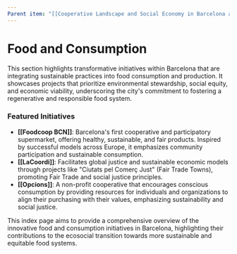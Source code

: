 ```yaml
---
Parent item: "[[Cooperative Landscape and Social Economy in Barcelona and Catalonia]]"
---
```

# Food and Consumption

This section highlights transformative initiatives within Barcelona that are integrating sustainable practices into food consumption and production. It showcases projects that prioritize environmental stewardship, social equity, and economic viability, underscoring the city's commitment to fostering a regenerative and responsible food system.

### Featured Initiatives

- **[[Foodcoop BCN]]**: Barcelona's first cooperative and participatory supermarket, offering healthy, sustainable, and fair products. Inspired by successful models across Europe, it emphasizes community participation and sustainable consumption.
- **[[LaCoordi]]**: Facilitates global justice and sustainable economic models through projects like "Ciutats pel Comerç Just" (Fair Trade Towns), promoting Fair Trade and social justice principles.
- **[[Opcions]]**: A non-profit cooperative that encourages conscious consumption by providing resources for individuals and organizations to align their purchasing with their values, emphasizing sustainability and social justice.

This index page aims to provide a comprehensive overview of the innovative food and consumption initiatives in Barcelona, highlighting their contributions to the ecosocial transition towards more sustainable and equitable food systems.